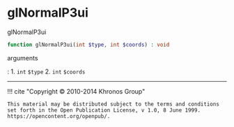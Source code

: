 # glNormalP3ui
glNormalP3ui

```php
function glNormalP3ui(int $type, int $coords) : void
```



arguments

:    1. `int` `$type` 
    2. `int` `$coords` 



---
     

!!! cite "Copyright © 2010-2014 Khronos Group"

    This material may be distributed subject to the terms and conditions set forth in the Open Publication License, v 1.0, 8 June 1999. https://opencontent.org/openpub/.